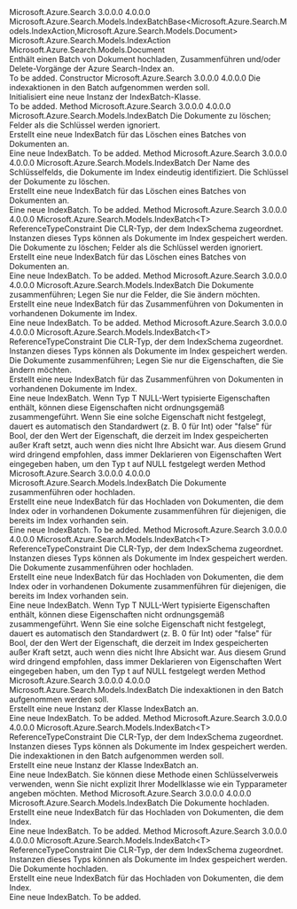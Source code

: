 <Type Name="IndexBatch" FullName="Microsoft.Azure.Search.Models.IndexBatch">
  <TypeSignature Language="C#" Value="public class IndexBatch : Microsoft.Azure.Search.Models.IndexBatchBase&lt;Microsoft.Azure.Search.Models.IndexAction,Microsoft.Azure.Search.Models.Document&gt;" />
  <TypeSignature Language="ILAsm" Value=".class public auto ansi beforefieldinit IndexBatch extends Microsoft.Azure.Search.Models.IndexBatchBase`2&lt;class Microsoft.Azure.Search.Models.IndexAction, class Microsoft.Azure.Search.Models.Document&gt;" />
  <TypeSignature Language="DocId" Value="T:Microsoft.Azure.Search.Models.IndexBatch" />
  <TypeSignature Language="VB.NET" Value="Public Class IndexBatch&#xA;Inherits IndexBatchBase(Of IndexAction, Document)" />
  <TypeSignature Language="F#" Value="type IndexBatch = class&#xA;    inherit IndexBatchBase&lt;IndexAction, Document&gt;" />
  <AssemblyInfo>
    <AssemblyName>Microsoft.Azure.Search</AssemblyName>
    <AssemblyVersion>3.0.0.0</AssemblyVersion>
    <AssemblyVersion>4.0.0.0</AssemblyVersion>
  </AssemblyInfo>
  <Base>
    <BaseTypeName>Microsoft.Azure.Search.Models.IndexBatchBase&lt;Microsoft.Azure.Search.Models.IndexAction,Microsoft.Azure.Search.Models.Document&gt;</BaseTypeName>
    <BaseTypeArguments>
      <BaseTypeArgument TypeParamName="TAction">Microsoft.Azure.Search.Models.IndexAction</BaseTypeArgument>
      <BaseTypeArgument TypeParamName="TDoc">Microsoft.Azure.Search.Models.Document</BaseTypeArgument>
    </BaseTypeArguments>
  </Base>
  <Interfaces />
  <Docs>
    <summary>
            Enthält einen Batch von Dokument hochladen, Zusammenführen und/oder Delete-Vorgänge der Azure Search-Index an.
            </summary>
    <remarks>To be added.</remarks>
  </Docs>
  <Members>
    <Member MemberName=".ctor">
      <MemberSignature Language="C#" Value="public IndexBatch (System.Collections.Generic.IEnumerable&lt;Microsoft.Azure.Search.Models.IndexAction&gt; actions);" />
      <MemberSignature Language="ILAsm" Value=".method public hidebysig specialname rtspecialname instance void .ctor(class System.Collections.Generic.IEnumerable`1&lt;class Microsoft.Azure.Search.Models.IndexAction&gt; actions) cil managed" />
      <MemberSignature Language="DocId" Value="M:Microsoft.Azure.Search.Models.IndexBatch.#ctor(System.Collections.Generic.IEnumerable{Microsoft.Azure.Search.Models.IndexAction})" />
      <MemberSignature Language="VB.NET" Value="Public Sub New (actions As IEnumerable(Of IndexAction))" />
      <MemberSignature Language="F#" Value="new Microsoft.Azure.Search.Models.IndexBatch : seq&lt;Microsoft.Azure.Search.Models.IndexAction&gt; -&gt; Microsoft.Azure.Search.Models.IndexBatch" Usage="new Microsoft.Azure.Search.Models.IndexBatch actions" />
      <MemberType>Constructor</MemberType>
      <AssemblyInfo>
        <AssemblyName>Microsoft.Azure.Search</AssemblyName>
        <AssemblyVersion>3.0.0.0</AssemblyVersion>
        <AssemblyVersion>4.0.0.0</AssemblyVersion>
      </AssemblyInfo>
      <Parameters>
        <Parameter Name="actions" Type="System.Collections.Generic.IEnumerable&lt;Microsoft.Azure.Search.Models.IndexAction&gt;" />
      </Parameters>
      <Docs>
        <param name="actions">Die indexaktionen in den Batch aufgenommen werden soll.</param>
        <summary>
            Initialisiert eine neue Instanz der IndexBatch-Klasse.
            </summary>
        <remarks>To be added.</remarks>
      </Docs>
    </Member>
    <Member MemberName="Delete">
      <MemberSignature Language="C#" Value="public static Microsoft.Azure.Search.Models.IndexBatch Delete (System.Collections.Generic.IEnumerable&lt;Microsoft.Azure.Search.Models.Document&gt; documents);" />
      <MemberSignature Language="ILAsm" Value=".method public static hidebysig class Microsoft.Azure.Search.Models.IndexBatch Delete(class System.Collections.Generic.IEnumerable`1&lt;class Microsoft.Azure.Search.Models.Document&gt; documents) cil managed" />
      <MemberSignature Language="DocId" Value="M:Microsoft.Azure.Search.Models.IndexBatch.Delete(System.Collections.Generic.IEnumerable{Microsoft.Azure.Search.Models.Document})" />
      <MemberSignature Language="VB.NET" Value="Public Shared Function Delete (documents As IEnumerable(Of Document)) As IndexBatch" />
      <MemberSignature Language="F#" Value="static member Delete : seq&lt;Microsoft.Azure.Search.Models.Document&gt; -&gt; Microsoft.Azure.Search.Models.IndexBatch" Usage="Microsoft.Azure.Search.Models.IndexBatch.Delete documents" />
      <MemberType>Method</MemberType>
      <AssemblyInfo>
        <AssemblyName>Microsoft.Azure.Search</AssemblyName>
        <AssemblyVersion>3.0.0.0</AssemblyVersion>
        <AssemblyVersion>4.0.0.0</AssemblyVersion>
      </AssemblyInfo>
      <ReturnValue>
        <ReturnType>Microsoft.Azure.Search.Models.IndexBatch</ReturnType>
      </ReturnValue>
      <Parameters>
        <Parameter Name="documents" Type="System.Collections.Generic.IEnumerable&lt;Microsoft.Azure.Search.Models.Document&gt;" />
      </Parameters>
      <Docs>
        <param name="documents">Die Dokumente zu löschen; Felder als die Schlüssel werden ignoriert.</param>
        <summary>
            Erstellt eine neue IndexBatch für das Löschen eines Batches von Dokumenten an.
            </summary>
        <returns>Eine neue IndexBatch.</returns>
        <remarks>To be added.</remarks>
      </Docs>
    </Member>
    <Member MemberName="Delete">
      <MemberSignature Language="C#" Value="public static Microsoft.Azure.Search.Models.IndexBatch Delete (string keyName, System.Collections.Generic.IEnumerable&lt;string&gt; keyValues);" />
      <MemberSignature Language="ILAsm" Value=".method public static hidebysig class Microsoft.Azure.Search.Models.IndexBatch Delete(string keyName, class System.Collections.Generic.IEnumerable`1&lt;string&gt; keyValues) cil managed" />
      <MemberSignature Language="DocId" Value="M:Microsoft.Azure.Search.Models.IndexBatch.Delete(System.String,System.Collections.Generic.IEnumerable{System.String})" />
      <MemberSignature Language="VB.NET" Value="Public Shared Function Delete (keyName As String, keyValues As IEnumerable(Of String)) As IndexBatch" />
      <MemberSignature Language="F#" Value="static member Delete : string * seq&lt;string&gt; -&gt; Microsoft.Azure.Search.Models.IndexBatch" Usage="Microsoft.Azure.Search.Models.IndexBatch.Delete (keyName, keyValues)" />
      <MemberType>Method</MemberType>
      <AssemblyInfo>
        <AssemblyName>Microsoft.Azure.Search</AssemblyName>
        <AssemblyVersion>3.0.0.0</AssemblyVersion>
        <AssemblyVersion>4.0.0.0</AssemblyVersion>
      </AssemblyInfo>
      <ReturnValue>
        <ReturnType>Microsoft.Azure.Search.Models.IndexBatch</ReturnType>
      </ReturnValue>
      <Parameters>
        <Parameter Name="keyName" Type="System.String" />
        <Parameter Name="keyValues" Type="System.Collections.Generic.IEnumerable&lt;System.String&gt;" />
      </Parameters>
      <Docs>
        <param name="keyName">Der Name des Schlüsselfelds, die Dokumente im Index eindeutig identifiziert.</param>
        <param name="keyValues">Die Schlüssel der Dokumente zu löschen.</param>
        <summary>
            Erstellt eine neue IndexBatch für das Löschen eines Batches von Dokumenten an.
            </summary>
        <returns>Eine neue IndexBatch.</returns>
        <remarks>To be added.</remarks>
      </Docs>
    </Member>
    <Member MemberName="Delete&lt;T&gt;">
      <MemberSignature Language="C#" Value="public static Microsoft.Azure.Search.Models.IndexBatch&lt;T&gt; Delete&lt;T&gt; (System.Collections.Generic.IEnumerable&lt;T&gt; documents) where T : class;" />
      <MemberSignature Language="ILAsm" Value=".method public static hidebysig class Microsoft.Azure.Search.Models.IndexBatch`1&lt;!!T&gt; Delete&lt;class T&gt;(class System.Collections.Generic.IEnumerable`1&lt;!!T&gt; documents) cil managed" />
      <MemberSignature Language="DocId" Value="M:Microsoft.Azure.Search.Models.IndexBatch.Delete``1(System.Collections.Generic.IEnumerable{``0})" />
      <MemberSignature Language="VB.NET" Value="Public Shared Function Delete(Of T As Class) (documents As IEnumerable(Of T)) As IndexBatch(Of T)" />
      <MemberSignature Language="F#" Value="static member Delete : seq&lt;'T (requires 'T : null)&gt; -&gt; Microsoft.Azure.Search.Models.IndexBatch&lt;'T (requires 'T : null)&gt; (requires 'T : null)" Usage="Microsoft.Azure.Search.Models.IndexBatch.Delete documents" />
      <MemberType>Method</MemberType>
      <AssemblyInfo>
        <AssemblyName>Microsoft.Azure.Search</AssemblyName>
        <AssemblyVersion>3.0.0.0</AssemblyVersion>
        <AssemblyVersion>4.0.0.0</AssemblyVersion>
      </AssemblyInfo>
      <ReturnValue>
        <ReturnType>Microsoft.Azure.Search.Models.IndexBatch&lt;T&gt;</ReturnType>
      </ReturnValue>
      <TypeParameters>
        <TypeParameter Name="T">
          <Constraints>
            <ParameterAttribute>ReferenceTypeConstraint</ParameterAttribute>
          </Constraints>
        </TypeParameter>
      </TypeParameters>
      <Parameters>
        <Parameter Name="documents" Type="System.Collections.Generic.IEnumerable&lt;T&gt;" />
      </Parameters>
      <Docs>
        <typeparam name="T">
            Die CLR-Typ, der dem IndexSchema zugeordnet. Instanzen dieses Typs können als Dokumente im Index gespeichert werden.
            </typeparam>
        <param name="documents">Die Dokumente zu löschen; Felder als die Schlüssel werden ignoriert.</param>
        <summary>
            Erstellt eine neue IndexBatch für das Löschen eines Batches von Dokumenten an.
            </summary>
        <returns>Eine neue IndexBatch.</returns>
        <remarks>To be added.</remarks>
      </Docs>
    </Member>
    <Member MemberName="Merge">
      <MemberSignature Language="C#" Value="public static Microsoft.Azure.Search.Models.IndexBatch Merge (System.Collections.Generic.IEnumerable&lt;Microsoft.Azure.Search.Models.Document&gt; documents);" />
      <MemberSignature Language="ILAsm" Value=".method public static hidebysig class Microsoft.Azure.Search.Models.IndexBatch Merge(class System.Collections.Generic.IEnumerable`1&lt;class Microsoft.Azure.Search.Models.Document&gt; documents) cil managed" />
      <MemberSignature Language="DocId" Value="M:Microsoft.Azure.Search.Models.IndexBatch.Merge(System.Collections.Generic.IEnumerable{Microsoft.Azure.Search.Models.Document})" />
      <MemberSignature Language="VB.NET" Value="Public Shared Function Merge (documents As IEnumerable(Of Document)) As IndexBatch" />
      <MemberSignature Language="F#" Value="static member Merge : seq&lt;Microsoft.Azure.Search.Models.Document&gt; -&gt; Microsoft.Azure.Search.Models.IndexBatch" Usage="Microsoft.Azure.Search.Models.IndexBatch.Merge documents" />
      <MemberType>Method</MemberType>
      <AssemblyInfo>
        <AssemblyName>Microsoft.Azure.Search</AssemblyName>
        <AssemblyVersion>3.0.0.0</AssemblyVersion>
        <AssemblyVersion>4.0.0.0</AssemblyVersion>
      </AssemblyInfo>
      <ReturnValue>
        <ReturnType>Microsoft.Azure.Search.Models.IndexBatch</ReturnType>
      </ReturnValue>
      <Parameters>
        <Parameter Name="documents" Type="System.Collections.Generic.IEnumerable&lt;Microsoft.Azure.Search.Models.Document&gt;" />
      </Parameters>
      <Docs>
        <param name="documents">Die Dokumente zusammenführen; Legen Sie nur die Felder, die Sie ändern möchten.</param>
        <summary>
            Erstellt eine neue IndexBatch für das Zusammenführen von Dokumenten in vorhandenen Dokumente im Index.
            </summary>
        <returns>Eine neue IndexBatch.</returns>
        <remarks>To be added.</remarks>
      </Docs>
    </Member>
    <Member MemberName="Merge&lt;T&gt;">
      <MemberSignature Language="C#" Value="public static Microsoft.Azure.Search.Models.IndexBatch&lt;T&gt; Merge&lt;T&gt; (System.Collections.Generic.IEnumerable&lt;T&gt; documents) where T : class;" />
      <MemberSignature Language="ILAsm" Value=".method public static hidebysig class Microsoft.Azure.Search.Models.IndexBatch`1&lt;!!T&gt; Merge&lt;class T&gt;(class System.Collections.Generic.IEnumerable`1&lt;!!T&gt; documents) cil managed" />
      <MemberSignature Language="DocId" Value="M:Microsoft.Azure.Search.Models.IndexBatch.Merge``1(System.Collections.Generic.IEnumerable{``0})" />
      <MemberSignature Language="VB.NET" Value="Public Shared Function Merge(Of T As Class) (documents As IEnumerable(Of T)) As IndexBatch(Of T)" />
      <MemberSignature Language="F#" Value="static member Merge : seq&lt;'T (requires 'T : null)&gt; -&gt; Microsoft.Azure.Search.Models.IndexBatch&lt;'T (requires 'T : null)&gt; (requires 'T : null)" Usage="Microsoft.Azure.Search.Models.IndexBatch.Merge documents" />
      <MemberType>Method</MemberType>
      <AssemblyInfo>
        <AssemblyName>Microsoft.Azure.Search</AssemblyName>
        <AssemblyVersion>3.0.0.0</AssemblyVersion>
        <AssemblyVersion>4.0.0.0</AssemblyVersion>
      </AssemblyInfo>
      <ReturnValue>
        <ReturnType>Microsoft.Azure.Search.Models.IndexBatch&lt;T&gt;</ReturnType>
      </ReturnValue>
      <TypeParameters>
        <TypeParameter Name="T">
          <Constraints>
            <ParameterAttribute>ReferenceTypeConstraint</ParameterAttribute>
          </Constraints>
        </TypeParameter>
      </TypeParameters>
      <Parameters>
        <Parameter Name="documents" Type="System.Collections.Generic.IEnumerable&lt;T&gt;" />
      </Parameters>
      <Docs>
        <typeparam name="T">
            Die CLR-Typ, der dem IndexSchema zugeordnet. Instanzen dieses Typs können als Dokumente im Index gespeichert werden.
            </typeparam>
        <param name="documents">Die Dokumente zusammenführen; Legen Sie nur die Eigenschaften, die Sie ändern möchten.</param>
        <summary>
            Erstellt eine neue IndexBatch für das Zusammenführen von Dokumenten in vorhandenen Dokumente im Index.
            </summary>
        <returns>Eine neue IndexBatch.</returns>
        <remarks>
            Wenn Typ T NULL-Wert typisierte Eigenschaften enthält, können diese Eigenschaften nicht ordnungsgemäß zusammengeführt. Wenn Sie eine solche Eigenschaft nicht festgelegt, dauert es automatisch den Standardwert (z. B. 0 für Int) oder "false" für Bool, der den Wert der Eigenschaft, die derzeit im Index gespeicherten außer Kraft setzt, auch wenn dies nicht Ihre Absicht war. Aus diesem Grund wird dringend empfohlen, dass immer Deklarieren von Eigenschaften Wert eingegeben haben, um den Typ t auf NULL festgelegt werden
            </remarks>
      </Docs>
    </Member>
    <Member MemberName="MergeOrUpload">
      <MemberSignature Language="C#" Value="public static Microsoft.Azure.Search.Models.IndexBatch MergeOrUpload (System.Collections.Generic.IEnumerable&lt;Microsoft.Azure.Search.Models.Document&gt; documents);" />
      <MemberSignature Language="ILAsm" Value=".method public static hidebysig class Microsoft.Azure.Search.Models.IndexBatch MergeOrUpload(class System.Collections.Generic.IEnumerable`1&lt;class Microsoft.Azure.Search.Models.Document&gt; documents) cil managed" />
      <MemberSignature Language="DocId" Value="M:Microsoft.Azure.Search.Models.IndexBatch.MergeOrUpload(System.Collections.Generic.IEnumerable{Microsoft.Azure.Search.Models.Document})" />
      <MemberSignature Language="VB.NET" Value="Public Shared Function MergeOrUpload (documents As IEnumerable(Of Document)) As IndexBatch" />
      <MemberSignature Language="F#" Value="static member MergeOrUpload : seq&lt;Microsoft.Azure.Search.Models.Document&gt; -&gt; Microsoft.Azure.Search.Models.IndexBatch" Usage="Microsoft.Azure.Search.Models.IndexBatch.MergeOrUpload documents" />
      <MemberType>Method</MemberType>
      <AssemblyInfo>
        <AssemblyName>Microsoft.Azure.Search</AssemblyName>
        <AssemblyVersion>3.0.0.0</AssemblyVersion>
        <AssemblyVersion>4.0.0.0</AssemblyVersion>
      </AssemblyInfo>
      <ReturnValue>
        <ReturnType>Microsoft.Azure.Search.Models.IndexBatch</ReturnType>
      </ReturnValue>
      <Parameters>
        <Parameter Name="documents" Type="System.Collections.Generic.IEnumerable&lt;Microsoft.Azure.Search.Models.Document&gt;" />
      </Parameters>
      <Docs>
        <param name="documents">Die Dokumente zusammenführen oder hochladen.</param>
        <summary>
            Erstellt eine neue IndexBatch für das Hochladen von Dokumenten, die dem Index oder in vorhandenen Dokumente zusammenführen für diejenigen, die bereits im Index vorhanden sein.
            </summary>
        <returns>Eine neue IndexBatch.</returns>
        <remarks>To be added.</remarks>
      </Docs>
    </Member>
    <Member MemberName="MergeOrUpload&lt;T&gt;">
      <MemberSignature Language="C#" Value="public static Microsoft.Azure.Search.Models.IndexBatch&lt;T&gt; MergeOrUpload&lt;T&gt; (System.Collections.Generic.IEnumerable&lt;T&gt; documents) where T : class;" />
      <MemberSignature Language="ILAsm" Value=".method public static hidebysig class Microsoft.Azure.Search.Models.IndexBatch`1&lt;!!T&gt; MergeOrUpload&lt;class T&gt;(class System.Collections.Generic.IEnumerable`1&lt;!!T&gt; documents) cil managed" />
      <MemberSignature Language="DocId" Value="M:Microsoft.Azure.Search.Models.IndexBatch.MergeOrUpload``1(System.Collections.Generic.IEnumerable{``0})" />
      <MemberSignature Language="VB.NET" Value="Public Shared Function MergeOrUpload(Of T As Class) (documents As IEnumerable(Of T)) As IndexBatch(Of T)" />
      <MemberSignature Language="F#" Value="static member MergeOrUpload : seq&lt;'T (requires 'T : null)&gt; -&gt; Microsoft.Azure.Search.Models.IndexBatch&lt;'T (requires 'T : null)&gt; (requires 'T : null)" Usage="Microsoft.Azure.Search.Models.IndexBatch.MergeOrUpload documents" />
      <MemberType>Method</MemberType>
      <AssemblyInfo>
        <AssemblyName>Microsoft.Azure.Search</AssemblyName>
        <AssemblyVersion>3.0.0.0</AssemblyVersion>
        <AssemblyVersion>4.0.0.0</AssemblyVersion>
      </AssemblyInfo>
      <ReturnValue>
        <ReturnType>Microsoft.Azure.Search.Models.IndexBatch&lt;T&gt;</ReturnType>
      </ReturnValue>
      <TypeParameters>
        <TypeParameter Name="T">
          <Constraints>
            <ParameterAttribute>ReferenceTypeConstraint</ParameterAttribute>
          </Constraints>
        </TypeParameter>
      </TypeParameters>
      <Parameters>
        <Parameter Name="documents" Type="System.Collections.Generic.IEnumerable&lt;T&gt;" />
      </Parameters>
      <Docs>
        <typeparam name="T">
            Die CLR-Typ, der dem IndexSchema zugeordnet. Instanzen dieses Typs können als Dokumente im Index gespeichert werden.
            </typeparam>
        <param name="documents">Die Dokumente zusammenführen oder hochladen.</param>
        <summary>
            Erstellt eine neue IndexBatch für das Hochladen von Dokumenten, die dem Index oder in vorhandenen Dokumente zusammenführen für diejenigen, die bereits im Index vorhanden sein.
            </summary>
        <returns>Eine neue IndexBatch.</returns>
        <remarks>
            Wenn Typ T NULL-Wert typisierte Eigenschaften enthält, können diese Eigenschaften nicht ordnungsgemäß zusammengeführt. Wenn Sie eine solche Eigenschaft nicht festgelegt, dauert es automatisch den Standardwert (z. B. 0 für Int) oder "false" für Bool, der den Wert der Eigenschaft, die derzeit im Index gespeicherten außer Kraft setzt, auch wenn dies nicht Ihre Absicht war. Aus diesem Grund wird dringend empfohlen, dass immer Deklarieren von Eigenschaften Wert eingegeben haben, um den Typ t auf NULL festgelegt werden
            </remarks>
      </Docs>
    </Member>
    <Member MemberName="New">
      <MemberSignature Language="C#" Value="public static Microsoft.Azure.Search.Models.IndexBatch New (System.Collections.Generic.IEnumerable&lt;Microsoft.Azure.Search.Models.IndexAction&gt; actions);" />
      <MemberSignature Language="ILAsm" Value=".method public static hidebysig class Microsoft.Azure.Search.Models.IndexBatch New(class System.Collections.Generic.IEnumerable`1&lt;class Microsoft.Azure.Search.Models.IndexAction&gt; actions) cil managed" />
      <MemberSignature Language="DocId" Value="M:Microsoft.Azure.Search.Models.IndexBatch.New(System.Collections.Generic.IEnumerable{Microsoft.Azure.Search.Models.IndexAction})" />
      <MemberSignature Language="VB.NET" Value="Public Shared Function New (actions As IEnumerable(Of IndexAction)) As IndexBatch" />
      <MemberSignature Language="F#" Value="static member New : seq&lt;Microsoft.Azure.Search.Models.IndexAction&gt; -&gt; Microsoft.Azure.Search.Models.IndexBatch" Usage="Microsoft.Azure.Search.Models.IndexBatch.New actions" />
      <MemberType>Method</MemberType>
      <AssemblyInfo>
        <AssemblyName>Microsoft.Azure.Search</AssemblyName>
        <AssemblyVersion>3.0.0.0</AssemblyVersion>
        <AssemblyVersion>4.0.0.0</AssemblyVersion>
      </AssemblyInfo>
      <ReturnValue>
        <ReturnType>Microsoft.Azure.Search.Models.IndexBatch</ReturnType>
      </ReturnValue>
      <Parameters>
        <Parameter Name="actions" Type="System.Collections.Generic.IEnumerable&lt;Microsoft.Azure.Search.Models.IndexAction&gt;" />
      </Parameters>
      <Docs>
        <param name="actions">Die indexaktionen in den Batch aufgenommen werden soll.</param>
        <summary>
            Erstellt eine neue Instanz der Klasse IndexBatch an.
            </summary>
        <returns>Eine neue IndexBatch.</returns>
        <remarks>To be added.</remarks>
      </Docs>
    </Member>
    <Member MemberName="New&lt;T&gt;">
      <MemberSignature Language="C#" Value="public static Microsoft.Azure.Search.Models.IndexBatch&lt;T&gt; New&lt;T&gt; (System.Collections.Generic.IEnumerable&lt;Microsoft.Azure.Search.Models.IndexAction&lt;T&gt;&gt; actions) where T : class;" />
      <MemberSignature Language="ILAsm" Value=".method public static hidebysig class Microsoft.Azure.Search.Models.IndexBatch`1&lt;!!T&gt; New&lt;class T&gt;(class System.Collections.Generic.IEnumerable`1&lt;class Microsoft.Azure.Search.Models.IndexAction`1&lt;!!T&gt;&gt; actions) cil managed" />
      <MemberSignature Language="DocId" Value="M:Microsoft.Azure.Search.Models.IndexBatch.New``1(System.Collections.Generic.IEnumerable{Microsoft.Azure.Search.Models.IndexAction{``0}})" />
      <MemberSignature Language="VB.NET" Value="Public Shared Function New(Of T As Class) (actions As IEnumerable(Of IndexAction(Of T))) As IndexBatch(Of T)" />
      <MemberSignature Language="F#" Value="static member New : seq&lt;Microsoft.Azure.Search.Models.IndexAction&lt;'T&gt;&gt; -&gt; Microsoft.Azure.Search.Models.IndexBatch&lt;'T (requires 'T : null)&gt; (requires 'T : null)" Usage="Microsoft.Azure.Search.Models.IndexBatch.New actions" />
      <MemberType>Method</MemberType>
      <AssemblyInfo>
        <AssemblyName>Microsoft.Azure.Search</AssemblyName>
        <AssemblyVersion>3.0.0.0</AssemblyVersion>
        <AssemblyVersion>4.0.0.0</AssemblyVersion>
      </AssemblyInfo>
      <ReturnValue>
        <ReturnType>Microsoft.Azure.Search.Models.IndexBatch&lt;T&gt;</ReturnType>
      </ReturnValue>
      <TypeParameters>
        <TypeParameter Name="T">
          <Constraints>
            <ParameterAttribute>ReferenceTypeConstraint</ParameterAttribute>
          </Constraints>
        </TypeParameter>
      </TypeParameters>
      <Parameters>
        <Parameter Name="actions" Type="System.Collections.Generic.IEnumerable&lt;Microsoft.Azure.Search.Models.IndexAction&lt;T&gt;&gt;" />
      </Parameters>
      <Docs>
        <typeparam name="T">
            Die CLR-Typ, der dem IndexSchema zugeordnet. Instanzen dieses Typs können als Dokumente im Index gespeichert werden.
            </typeparam>
        <param name="actions">Die indexaktionen in den Batch aufgenommen werden soll.</param>
        <summary>
            Erstellt eine neue Instanz der Klasse IndexBatch an.
            </summary>
        <returns>Eine neue IndexBatch.</returns>
        <remarks>
            Sie können diese Methode einen Schlüsselverweis verwenden, wenn Sie nicht explizit Ihrer Modellklasse wie ein Typparameter angeben möchten.
            </remarks>
      </Docs>
    </Member>
    <Member MemberName="Upload">
      <MemberSignature Language="C#" Value="public static Microsoft.Azure.Search.Models.IndexBatch Upload (System.Collections.Generic.IEnumerable&lt;Microsoft.Azure.Search.Models.Document&gt; documents);" />
      <MemberSignature Language="ILAsm" Value=".method public static hidebysig class Microsoft.Azure.Search.Models.IndexBatch Upload(class System.Collections.Generic.IEnumerable`1&lt;class Microsoft.Azure.Search.Models.Document&gt; documents) cil managed" />
      <MemberSignature Language="DocId" Value="M:Microsoft.Azure.Search.Models.IndexBatch.Upload(System.Collections.Generic.IEnumerable{Microsoft.Azure.Search.Models.Document})" />
      <MemberSignature Language="VB.NET" Value="Public Shared Function Upload (documents As IEnumerable(Of Document)) As IndexBatch" />
      <MemberSignature Language="F#" Value="static member Upload : seq&lt;Microsoft.Azure.Search.Models.Document&gt; -&gt; Microsoft.Azure.Search.Models.IndexBatch" Usage="Microsoft.Azure.Search.Models.IndexBatch.Upload documents" />
      <MemberType>Method</MemberType>
      <AssemblyInfo>
        <AssemblyName>Microsoft.Azure.Search</AssemblyName>
        <AssemblyVersion>3.0.0.0</AssemblyVersion>
        <AssemblyVersion>4.0.0.0</AssemblyVersion>
      </AssemblyInfo>
      <ReturnValue>
        <ReturnType>Microsoft.Azure.Search.Models.IndexBatch</ReturnType>
      </ReturnValue>
      <Parameters>
        <Parameter Name="documents" Type="System.Collections.Generic.IEnumerable&lt;Microsoft.Azure.Search.Models.Document&gt;" />
      </Parameters>
      <Docs>
        <param name="documents">Die Dokumente hochladen.</param>
        <summary>
            Erstellt eine neue IndexBatch für das Hochladen von Dokumenten, die dem Index.
            </summary>
        <returns>Eine neue IndexBatch.</returns>
        <remarks>To be added.</remarks>
      </Docs>
    </Member>
    <Member MemberName="Upload&lt;T&gt;">
      <MemberSignature Language="C#" Value="public static Microsoft.Azure.Search.Models.IndexBatch&lt;T&gt; Upload&lt;T&gt; (System.Collections.Generic.IEnumerable&lt;T&gt; documents) where T : class;" />
      <MemberSignature Language="ILAsm" Value=".method public static hidebysig class Microsoft.Azure.Search.Models.IndexBatch`1&lt;!!T&gt; Upload&lt;class T&gt;(class System.Collections.Generic.IEnumerable`1&lt;!!T&gt; documents) cil managed" />
      <MemberSignature Language="DocId" Value="M:Microsoft.Azure.Search.Models.IndexBatch.Upload``1(System.Collections.Generic.IEnumerable{``0})" />
      <MemberSignature Language="VB.NET" Value="Public Shared Function Upload(Of T As Class) (documents As IEnumerable(Of T)) As IndexBatch(Of T)" />
      <MemberSignature Language="F#" Value="static member Upload : seq&lt;'T (requires 'T : null)&gt; -&gt; Microsoft.Azure.Search.Models.IndexBatch&lt;'T (requires 'T : null)&gt; (requires 'T : null)" Usage="Microsoft.Azure.Search.Models.IndexBatch.Upload documents" />
      <MemberType>Method</MemberType>
      <AssemblyInfo>
        <AssemblyName>Microsoft.Azure.Search</AssemblyName>
        <AssemblyVersion>3.0.0.0</AssemblyVersion>
        <AssemblyVersion>4.0.0.0</AssemblyVersion>
      </AssemblyInfo>
      <ReturnValue>
        <ReturnType>Microsoft.Azure.Search.Models.IndexBatch&lt;T&gt;</ReturnType>
      </ReturnValue>
      <TypeParameters>
        <TypeParameter Name="T">
          <Constraints>
            <ParameterAttribute>ReferenceTypeConstraint</ParameterAttribute>
          </Constraints>
        </TypeParameter>
      </TypeParameters>
      <Parameters>
        <Parameter Name="documents" Type="System.Collections.Generic.IEnumerable&lt;T&gt;" />
      </Parameters>
      <Docs>
        <typeparam name="T">
            Die CLR-Typ, der dem IndexSchema zugeordnet. Instanzen dieses Typs können als Dokumente im Index gespeichert werden.
            </typeparam>
        <param name="documents">Die Dokumente hochladen.</param>
        <summary>
            Erstellt eine neue IndexBatch für das Hochladen von Dokumenten, die dem Index.
            </summary>
        <returns>Eine neue IndexBatch.</returns>
        <remarks>To be added.</remarks>
      </Docs>
    </Member>
  </Members>
</Type>